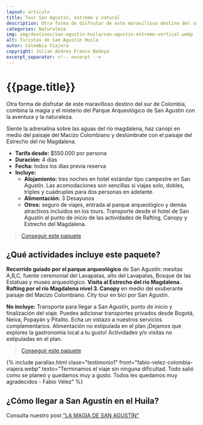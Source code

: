 ```yaml
---
layout: articulo
title: Tour San Agustín, extremo y natural
description: Otra forma de disfrutar de este maravilloso destino del sur de Colombia, combina la magia y el misterio del Parque Arqueológico de San Agustín
categories: Naturaleza
img: img/destinos/san-agustin-huila/san-agustin-extremo-vertical.webp
alt: Turistas de San Agustín Huila
autor: Colombia Viajera
copyright: Julian Andres Franco Bedoya
excerpt_separator: <!-- excerpt -->
---
```


# {{page.title}}

Otra forma de disfrutar de este maravilloso destino del sur de Colombia, combina la magia y el misterio del Parque Arqueológico de San Agustín con la aventura y la naturaleza.

<!-- excerpt -->

Siente la adrenalina sobre las aguas del río magdalena, haz canopi en medio del paisaje del Macizo Colombiano y deslúmbrate con el paisaje del Estrecho del río Magdalena.

* **Tarifa desde:** $550.000 por persona
* **Duración:** 4 días
* **Fecha:** todos los días previa reserva
* **Incluye:**
  * **Alojamiento:** tres noches en hotel estándar tipo campestre en San Agustín.  Las acomodaciones son sencillas si viajas solo, dobles, triples y cuádruples para dos personas en adelante.
  * **Alimentación:** 3 Desayunos
  * **Otros:** seguro de viajes, entrada al parque arqueológico y demás atractivos incluidos en los tours. Transporte desde el hotel de San Agustín al punto de inicio de las actividades de Rafting, Canopy y Estrecho del Magdalena.

>[Conseguir este paquete](https://api.whatsapp.com/send?phone=+573209673925&text=Hola.%20Me%20encantar%C3%ADa%20saber%20m%C3%A1s%20sobre%20este%20paquete:%20San%20Agust%C3%ADn%20Extremo)

## ¿Qué actividades incluye este paquete?

**Recorrido guiado por el parque arqueológico** de San Agustín: mesitas A,B,C, fuente ceremonial del Lavapatas, alto del Lavapatas, Bosque de las Estatuas y museo arqueológico. **Visita al Estrecho del río Magdalena. Rafting por el río Magdalena nivel 3. Canopy** en medio del exuberante paisaje del Macizo Colombiano. City tour en bici por San Agustín.

**No incluye:** Transporte para llegar a San Agustín, punto de inicio y finalización del viaje. Puedes adicionar transportes privados desde Bogotá, Neiva, Popayán y Pitalito. Echa un vistazo a nuestros servicios complementarios. Alimentación no estipulada en el plan ¡Dejamos que explores la gastronomía local a tu gusto! Actividades y/o visitas no estipuladas en el plan.

>[Conseguir este paquete](https://api.whatsapp.com/send?phone=+573209673925&text=Hola.%20Me%20encantar%C3%ADa%20saber%20m%C3%A1s%20sobre%20este%20paquete:%20San%20Agust%C3%ADn%20Extremo)

{% include parallax.html clase="testimonio1" front="fabio-velez-colombia-viajera.webp" texto="Terminamos el viaje sin ninguna dificultad. Todo salió como se planeó y quedamos muy a gusto. Todos les quedamos muy agradecidos - Fabio Vélez" %}

## ¿Cómo llegar a San Agustín en el Huila?

Consulta nuestro post ["LA MAGIA DE SAN AGUSTÍN"]({{site.baseurl}}/san-agustin/)
